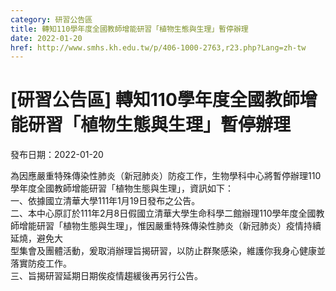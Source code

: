 ```yaml
---
category: 研習公告區
title: 轉知110學年度全國教師增能研習「植物生態與生理」暫停辦理
date: 2022-01-20
href: http://www.smhs.kh.edu.tw/p/406-1000-2763,r23.php?Lang=zh-tw
---
```


# [研習公告區] 轉知110學年度全國教師增能研習「植物生態與生理」暫停辦理

發布日期：2022-01-20

<div><div></div><div>為因應嚴重特殊傳染性肺炎（新冠肺炎）防疫工作，生物學科中心將暫停辦理110學年度全國教師增能研習「植物生態與生理」，資訊如下：<br> 一、依據國立清華大學111年1月19日發布之公告。<br> 二、本中心原訂於111年2月8日假國立清華大學生命科學二館辦理110學年度全國教師增能研習「植物生態與生理」，惟因嚴重特殊傳染性肺炎（新冠肺炎）疫情持續延燒，避免大<br> 型集會及團體活動，爰取消辦理旨揭研習，以防止群聚感染，維護你我身心健康並落實防疫工作。<br> 三、旨揭研習延期日期俟疫情趨緩後再另行公告。</div></div>

